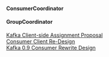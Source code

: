 #### ConsumerCoordinator

#### GroupCoordinator

[Kafka Client-side Assignment Proposal](https://cwiki.apache.org/confluence/display/KAFKA/Consumer+Client+Re-Design)   
[Consumer Client Re-Design](https://cwiki.apache.org/confluence/display/KAFKA/Consumer+Client+Re-Design)   
[Kafka 0.9 Consumer Rewrite Design](https://cwiki.apache.org/confluence/display/KAFKA/Kafka+0.9+Consumer+Rewrite+Design)
